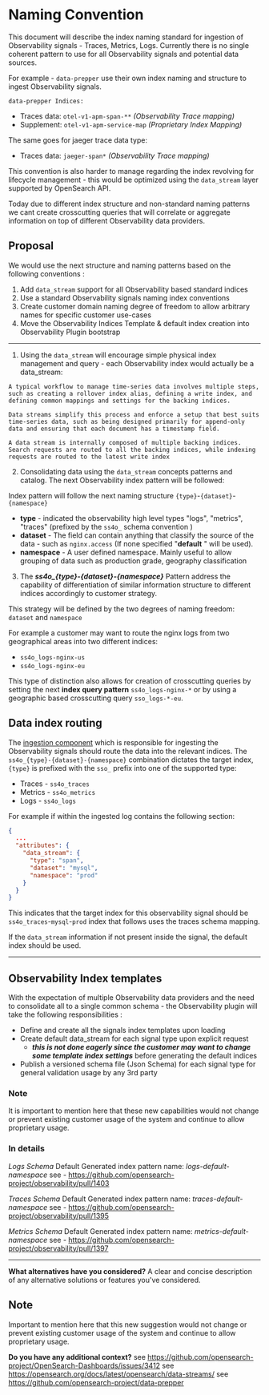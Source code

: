 # Naming Convention
This document will describe the index naming standard for ingestion of Observability signals - Traces, Metrics, Logs.
Currently there is no single coherent pattern to use for all Observability signals and potential data sources.

For example - `data-prepper` use their own index naming and structure to ingest Observability signals.

`data-prepper Indices:`

- Traces data: `otel-v1-apm-span-**` *(Observability Trace mapping)*
- Supplement: `otel-v1-apm-service-map` *(Proprietary Index Mapping)*

The same goes for jaeger trace data type:
- Traces data: `jaeger-span*` *(Observability Trace mapping)*

This convention is also harder to manage regarding the index revolving for lifecycle management - this would be optimized using the `data_stream` layer supported by OpenSearch API.

Today due to different index structure and non-standard naming patterns we cant create crosscutting queries that will correlate or aggregate information on top of different Observability data providers.

## Proposal

We would use the next structure and naming patterns based on the following conventions :
1) Add `data_stream` support for all Observability based standard indices
2) Use a standard Observability signals naming index conventions
3) Create customer domain naming degree of freedom to allow arbitrary names for specific customer use-cases
4) Move the Observability Indices Template & default index creation into Observability Plugin bootstrap

---
1) Using the `data_stream` will encourage simple physical index management and query - each Observability index would actually be a data_stream:

```
A typical workflow to manage time-series data involves multiple steps, such as creating a rollover index alias, defining a write index, and defining common mappings and settings for the backing indices.

Data streams simplify this process and enforce a setup that best suits time-series data, such as being designed primarily for append-only data and ensuring that each document has a timestamp field.

A data stream is internally composed of multiple backing indices. Search requests are routed to all the backing indices, while indexing requests are routed to the latest write index
```

2) Consolidating data using the `data_stream`  concepts patterns and catalog. The next Observability index pattern will be followed:

Index pattern will follow the next naming structure `{type}`-`{dataset}`-`{namespace}`

- **type**	- indicated	the observability high level types "logs", "metrics", "traces" (prefixed by the `ss4o_` schema convention )
- **dataset**	- The field can contain anything that classify the source of the data - such as `nginx.access` (If none specified "**default** " will be used).
- **namespace**	- A user defined namespace. Mainly useful to allow grouping of data such as production grade, geography classification

3) The ***ss4o_{type}-{dataset}-{namespace}*** Pattern address the capability of differentiation of similar information structure to different indices accordingly to customer strategy.

This strategy will be defined by the two degrees of naming freedom: `dataset` and `namespace`

For example a customer may want to route the nginx logs from two geographical areas into two different indices:
- `ss4o_logs-nginx-us`
- `ss4o_logs-nginx-eu`

This type of distinction also allows for creation of crosscutting queries by setting the next **index query pattern** `ss4o_logs-nginx-*` or by using a geographic based crosscutting query `sso_logs-*-eu`.


## Data index routing
The [ingestion component](https://github.com/opensearch-project/data-prepper) which is responsible for ingesting the Observability signals should route the data into the relevant indices.
The `ss4o_{type}-{dataset}-{namespace}` combination dictates the target index, `{type}` is prefixed with the `sso_` prefix into one of the supported type:

- Traces - `ss4o_traces`
- Metrics - `ss4o_metrics`
- Logs - `ss4o_logs`

For example if within the ingested log contains the following section:
```json
{
  ...
  "attributes": {
    "data_stream": {
      "type": "span",
      "dataset": "mysql",
      "namespace": "prod"
    }
  }
}
```
This indicates that the target index for this observability signal should be `ss4o_traces`-`mysql`-`prod` index that follows uses the traces schema mapping.

If the `data_stream` information if not present inside the signal, the default index should be used.


---

## Observability Index templates
With the expectation of multiple Observability data providers and the need to consolidate all to a single common schema - the Observability plugin will take the following responsibilities :

- Define and create all the signals index templates upon loading
- Create default data_stream for each signal type upon explicit request
    - **_this is not done eagerly since the customer may want to change some template index settings_** before generating the default indices
- Publish a versioned schema file (Json Schema) for each signal type for general validation usage by any 3rd party

### Note
It is important to mention here that these new capabilities would not change or prevent existing customer usage of the system and continue to allow proprietary usage.


### In details
*Logs Schema*
Default Generated index pattern name: *logs-default-namespace*
see - https://github.com/opensearch-project/observability/pull/1403

*Traces Schema*
Default Generated index pattern name:  *traces-default-namespace*
see - https://github.com/opensearch-project/observability/pull/1395

*Metrics Schema*
Default Generated index pattern name:  *metrics-default-namespace*
see - https://github.com/opensearch-project/observability/pull/1397

---

**What alternatives have you considered?**
A clear and concise description of any alternative solutions or features you've considered.

## Note
Important to mention here that this new suggestion would not change or prevent existing customer usage of the system and continue to allow proprietary usage.

**Do you have any additional context?**
see https://github.com/opensearch-project/OpenSearch-Dashboards/issues/3412
see https://opensearch.org/docs/latest/opensearch/data-streams/
see https://github.com/opensearch-project/data-prepper